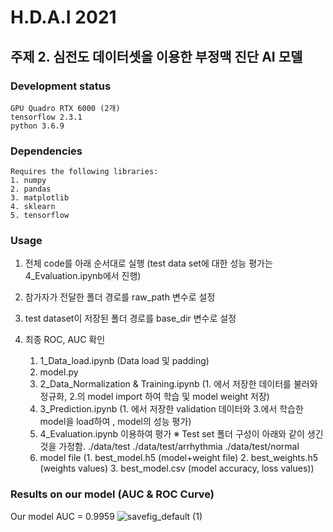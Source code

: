 # H.D.A.I 2021 
## 주제 2. 심전도 데이터셋을 이용한 부정맥 진단 AI 모델
### Development status
	GPU Quadro RTX 6000 (2개)
	tensorflow 2.3.1
	python 3.6.9
### Dependencies
	Requires the following libraries:
	1. numpy
	2. pandas 
	3. matplotlib
	4. sklearn
	5. tensorflow
	
### Usage
1. 전체 code를 아래 순서대로 실행 (test data set에 대한 성능 평가는 4_Evaluation.ipynb에서 진행)
2. 참가자가 전달한 폴더 경로를 raw_path 변수로 설정
3. test dataset이 저장된 폴더 경로를 base_dir 변수로 설정
4. 최종 ROC, AUC 확인

	1) 1_Data_load.ipynb (Data load 및 padding)
	2) model.py 
	3) 2_Data_Normalization & Training.ipynb 
	(1. 에서 저장한 데이터를 불러와 정규화, 2.의 model import 하여 학습 및 model weight 저장)
	4) 3_Prediction.ipynb (1. 에서 저장한 validation 데이터와 3.에서 학습한 model을 load하여 , model의 성능 평가)
	5) 4_Evaluation.ipynb 이용하여 평가 
	※ Test set 폴더 구성이 아래와 같이 생긴 것을 가정함. 
	./data/test
	./data/test/arrhythmia
	./data/test/normal
	5) model file (1. best_model.h5 (model+weight file) 2. best_weights.h5 (weights values) 3. best_model.csv (model accuracy, loss values))
	
### Results on our model (AUC & ROC Curve)
Our model AUC = 0.9959
![savefig_default (1)](https://user-images.githubusercontent.com/62556038/145504513-97a8dbaa-127b-4f64-99c4-3d5b39a82ecd.png)
